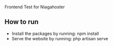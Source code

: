 Frontend Test for Niagahoster

## How to run

-   Install the packages by running: npm install
-   Serve the website by running: php artisan serve
